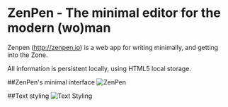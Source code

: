 # ZenPen - The minimal editor for the modern (wo)man

Zenpen (http://zenpen.io) is a web app for writing minimally, and getting into the Zone.

All information is persistent locally, using HTML5 local storage.

##ZenPen's minimal interface
![ZenPen](http://i.imgur.com/gHLGRDR.png)

##Text styling
![Text Styling](http://i.imgur.com/D7l9pRD.png)

